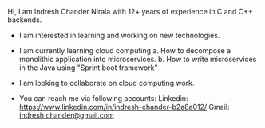 Hi, I am Indresh Chander Nirala with 12+ years of experience in C and C++ backends.

- I am interested in learning and working on new technologies.

- I am currently learning cloud computing
          a. How to decompose a monolithic application into microservices.
          b. How to write microservices in the Java using "Sprint boot framework"
          
- I am looking to collaborate on cloud computing work.

- You can reach me via following accounts:
    Linkedin: https://www.linkedin.com/in/indresh-chander-b2a8a012/
    Gmail: indresh.chander@gmail.com
          
